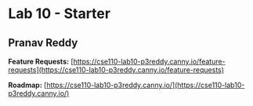 # Lab 10 - Starter
## Pranav Reddy
**Feature Requests:** [https://cse110-lab10-p3reddy.canny.io/feature-requests](https://cse110-lab10-p3reddy.canny.io/feature-requests)

**Roadmap:** [https://cse110-lab10-p3reddy.canny.io/](https://cse110-lab10-p3reddy.canny.io/)
